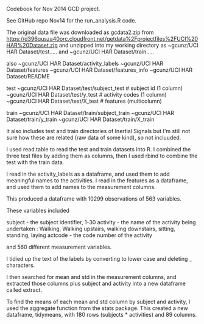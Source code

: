 Codebook for Nov 2014 GCD project.

See GitHub repo Nov14 for the    run_analysis.R  code.

The original data file was downloaded as gcdata2.zip  from https://d396qusza40orc.cloudfront.net/getdata%2Fprojectfiles%2FUCI%20HAR%20Dataset.zip
and unzipped into my working directory as
                        ~gcunz/UCI HAR Dataset/test.....
  and                   ~gcunz/UCI HAR Dataset/train.....

 also     ~gcunz/UCI HAR Dataset/activity_labels
         ~gcunz/UCI HAR Dataset/features
         ~gcunz/UCI HAR Dataset/features_info
         ~gcunz/UCI HAR Dataset/README

 test
         ~gcunz/UCI HAR Dataset/test/subject_test  # subject id (1 column)
         ~gcunz/UCI HAR Dataset/test/y_test        # activity codes (1 column)
         ~gcunz/UCI HAR Dataset/test/X_test        # features (multicolumn)

 train
         ~gcunz/UCI HAR Dataset/train/subject_train
         ~gcunz/UCI HAR Dataset/train/y_train
         ~gcunz/UCI HAR Dataset/train/X_train

It also includes test and train directories of Inertial Signals
but I'm  still not sure how these are related (raw data of some kind), so not incluuded.

I used read.table to read the test and train datasets into R.
I combined the three test files by adding them as columns,
then I used rbind to combine the test with the train data.

I read in the activity_labels as a dataframe, and used them to add meaningful names to the activities.
I read in the features as a dataframe, and used them to add names to the measurement columns.

This produced a dataframe with 10299 observations of 563 variables.

These variables included 

subject     -   the subject identifier, 1-30
activity    -   the name of the activity being undertaken : 
                Walking, Walking upstairs, walking downstairs, sitting, standing, laying
actcode     -   the code number of the activity

and 560 different measurement variables.

I tidied up the text of the labels by converting to lower case and deleting _ characters.

I then searched for mean and std in the measurement columns, and extracted those columns plus subject and activity into a new dataframe called extract.


To find the means of each mean and std column by subject and activity, I used the aggregate function from the stats package.
This created a new dataframe, tidymeans, with 180 rows (subjects * activities) and 89 columns.

